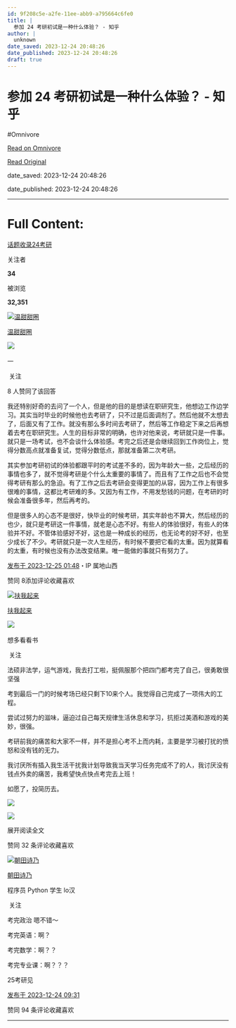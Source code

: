 ```yaml
---
id: 9f208c5e-a2fe-11ee-abb9-a795664c6fe0
title: |
  参加 24 考研初试是一种什么体验？ - 知乎
author: |
  unknown
date_saved: 2023-12-24 20:48:26
date_published: 2023-12-24 20:48:26
draft: true
---
```


# 参加 24 考研初试是一种什么体验？ - 知乎
#Omnivore

[Read on Omnivore](https://omnivore.app/me/24-18ca010ae52)

[Read Original](https://www.zhihu.com/question/636233432/answer/3337487901)

date_saved: 2023-12-24 20:48:26

date_published: 2023-12-24 20:48:26

--- 

# Full Content: 

[话题收录24考研](https://www.zhihu.com/topic/25517169)

关注者

**34**

被浏览

**32,351**

[![温甜甜圈](https://proxy-prod.omnivore-image-cache.app/0x0,s0roM0NPicf_OKhparCcZj3rUa1edemZZaM3hGNXw1Dc/https://picx.zhimg.com/v2-0658550f07f61fa095b57c793d95ee94_l.jpg?source=2c26e567)](https://www.zhihu.com/people/xin-xin-35-41-98)

[温甜甜圈](https://www.zhihu.com/people/xin-xin-35-41-98)

​![](https://proxy-prod.omnivore-image-cache.app/0x0,sKBtfFYtK0ROqGdvN0zCp5BhZ6pS4CW6jvNAosyO8byE/https://pica.zhimg.com/v2-4812630bc27d642f7cafcd6cdeca3d7a.jpg?source=88ceefae)

一

​ 关注

8 人赞同了该回答

我还特别好奇的去问了一个人，但是他的目的是想读在职研究生，他想边工作边学习。其实当时毕业的时候他也去考研了，只不过是后面调剂了。然后他就不太想去了，后面又有了工作。就没有那么多时间去考研了，然后等工作稳定下来之后再想着去考在职研究生。人生的目标非常的明确，也许对他来说，考研就只是一件事。就只是一场考试，也不会谈什么体验感。考完之后还是会继续回到工作岗位上，觉得分数高点就准备复试，觉得分数低点，那就准备第二次考研。

其实参加考研初试的体验都跟平时的考试差不多的，因为年龄大一些，之后经历的事情也多了，就不觉得考研是个什么太重要的事情了。而且有了工作之后也不会觉得考研有那么的急迫。有了工作之后去考研会变得更加的从容，因为工作上有很多很难的事情，这都比考研难的多。又因为有工作，不用发愁钱的问题，在考研的时候会准备很多年，然后再考的。

但是很多人的心态不是很好，快毕业的时候考研，其实年龄也不算大，然后经历的也少，就只是考研这一件事情，就老是心态不好。有些人的体验很好，有些人的体验并不好。不管体验感好不好，这也是一种成长的经历，也无论考的好不好，也至少成长了不少。考研就只是一次人生经历，有时候不要把它看的太重。因为就算看的太重，有时候也没有办法改变结果。唯一能做的事就只有努力了。

[发布于 2023-12-25 01:48](https://www.zhihu.com/question/636233432/answer/3337487901)・IP 属地山西

​赞同 8​​添加评论​收藏​喜欢

[![扶我起来](https://proxy-prod.omnivore-image-cache.app/0x0,s_wruC65EHtwMiwywmKtAiITP7Cv7J3IzLxEvWMbg53o/https://picx.zhimg.com/v2-1dc88407a86cb49d1c921c9687db22d5_l.jpg?source=1def8aca)](https://www.zhihu.com/people/wo-shi-wu-xin-de-27)

[扶我起来](https://www.zhihu.com/people/wo-shi-wu-xin-de-27)

​![](https://proxy-prod.omnivore-image-cache.app/0x0,sKBtfFYtK0ROqGdvN0zCp5BhZ6pS4CW6jvNAosyO8byE/https://pica.zhimg.com/v2-4812630bc27d642f7cafcd6cdeca3d7a.jpg?source=88ceefae)

想多看看书

​ 关注

法硕非法学，运气游戏，我去打工啦，挺佩服那个把四门都考完了自己，很勇敢很坚强

考到最后一门的时候考场已经只剩下10来个人。我觉得自己完成了一项伟大的工程。

尝试过努力的滋味，逼迫过自己每天规律生活休息和学习，抗拒过美酒和游戏的美妙，很强。

考研前我的痛苦和大家不一样，并不是担心考不上而内耗，主要是学习被打扰的愤怒和没有钱的无力。

我讨厌所有插入我生活干扰我计划导致我当天学习任务完成不了的人，我讨厌没有钱点外卖的痛苦，我希望快点快点考完去上班！

如愿了，投简历去。

![](https://proxy-prod.omnivore-image-cache.app/1179x2556,spj-UFlLk47rJugyWPTQTY9apdEeHiKjyR46HpnO2LDg/https://pica.zhimg.com/50/v2-ae8c3ebc1f1c0fc403b170f24daddefe_720w.jpg?source=1def8aca)

![](https://proxy-prod.omnivore-image-cache.app/1179x0,sVnWq4xYob98nHYd0fDVGzhAfpSbM_kPnTgSmqiDxUh0/https://picx.zhimg.com/50/v2-921b8e170999f2437a4c253297be7079_720w.jpg?source=1def8aca)

展开阅读全文​

​赞同 3​​2 条评论​收藏​喜欢

[![朝田诗乃](https://proxy-prod.omnivore-image-cache.app/0x0,sN-TlAUJlpXtmBMFJIo4m9kvE3DsQgGsVno3iFnqHU8s/https://picx.zhimg.com/v2-9d507580f6fcd864d83dc174b216d9c6_l.jpg?source=1def8aca)](https://www.zhihu.com/people/zhao-tian-shi-nai-54)

[朝田诗乃](https://www.zhihu.com/people/zhao-tian-shi-nai-54)

程序员 Python 学生 lo汉

​ 关注

考完政治 嗯不错～

考完英语：啊？

考完数学：啊？？

考完专业课：啊？？？

25考研见

[发布于 2023-12-24 09:31](https://www.zhihu.com/question/636233432/answer/3336920988)

​赞同 9​​4 条评论​收藏​喜欢

---

